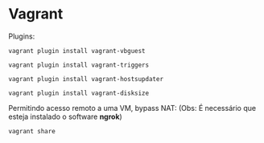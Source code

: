# Vagrant

Plugins:

```text
vagrant plugin install vagrant-vbguest
```

```text
vagrant plugin install vagrant-triggers
```

```text
vagrant plugin install vagrant-hostsupdater
```

```text
vagrant plugin install vagrant-disksize
```

Permitindo acesso remoto a uma VM, bypass NAT: \(Obs: É necessário que esteja instalado o software **ngrok**\)

```text
vagrant share
```

